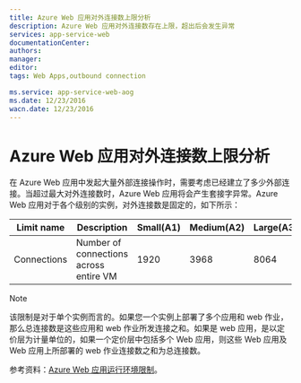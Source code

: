 ```yaml
---
title: Azure Web 应用对外连接数上限分析
description: Azure Web 应用对外连接数存在上限，超出后会发生异常
services: app-service-web
documentationCenter: 
authors: 
manager: 
editor: 
tags: Web Apps,outbound connection

ms.service: app-service-web-aog
ms.date: 12/23/2016
wacn.date: 12/23/2016
---
```


# Azure Web 应用对外连接数上限分析

在 Azure Web 应用中发起大量外部连接操作时，需要考虑已经建立了多少外部连接。当超过最大对外连接数时，Azure Web 应用将会产生套接字异常。Azure Web 应用对于各个级别的实例，对外连接数是固定的，如下所示：

| Limit name  |                Description             | Small(A1) | Medium(A2) | Large(A3) |
| ----------- | -------------------------------------- | --------- | ---------- | --------- |
| Connections | Number of connections across entire VM |    1920   |    3968    |    8064   |

>[!NOTE] 
>该限制是对于单个实例而言的。如果您一个实例上部署了多个应用和 web 作业，那么总连接数是这些应用和 web 作业所发连接之和。如果是 web 应用，是以定价层为计量单位的，如果一个定价层中包括多个 Web 应用，则这些 Web 应用及 Web 应用上所部署的 web 作业连接数之和为总连接数。

参考资料：[Azure Web 应用运行环境限制](https://github.com/projectkudu/kudu/wiki/Azure-Web-App-sandbox)。